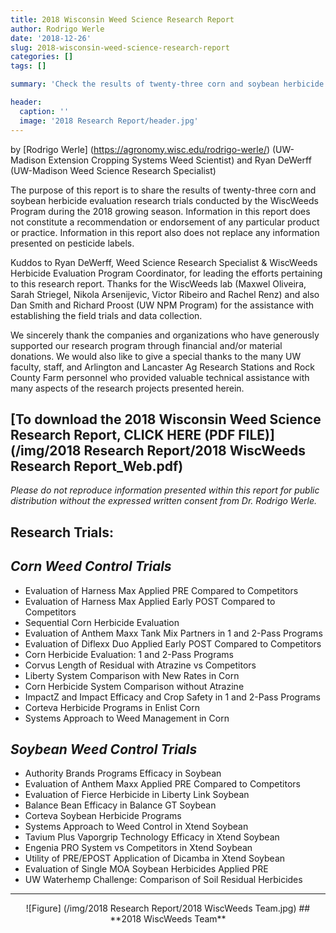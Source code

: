 ```yaml
---
title: 2018 Wisconsin Weed Science Research Report
author: Rodrigo Werle
date: '2018-12-26'
slug: 2018-wisconsin-weed-science-research-report
categories: []
tags: []

summary: 'Check the results of twenty-three corn and soybean herbicide evaluation research trials conducted by the WiscWeeds Program during the 2018 growing season.'

header:
  caption: ''
  image: '2018 Research Report/header.jpg'
---
```

by [Rodrigo Werle] (https://agronomy.wisc.edu/rodrigo-werle/) (UW-Madison Extension Cropping Systems Weed Scientist) and Ryan DeWerff (UW-Madison Weed Science Research Specialist)

The purpose of this report is to share the results of twenty-three corn and soybean herbicide evaluation research trials conducted by the WiscWeeds Program during the 2018 growing season. Information in this report does not constitute a recommendation or endorsement of any particular product or practice. Information in this report also does not replace any information presented on pesticide labels. 

Kuddos to Ryan DeWerff, Weed Science Research Specialist & WiscWeeds Herbicide Evaluation Program Coordinator, for leading the efforts pertaining to this research report. Thanks for the WiscWeeds lab (Maxwel Oliveira, Sarah Striegel, Nikola Arsenijevic, Victor Ribeiro and Rachel Renz) and also Dan Smith and Richard Proost (UW NPM Program) for the assistance with establishing the field trials and data collection. 

We sincerely thank the companies and organizations who have generously supported our research program through financial and/or material donations. We would also like to give a special thanks to the many UW faculty, staff, and Arlington and Lancaster Ag Research Stations and Rock County Farm personnel who provided valuable technical assistance with many aspects of the research projects presented herein.

## **[To download the 2018 Wisconsin Weed Science Research Report, CLICK HERE (PDF FILE)] (/img/2018 Research Report/2018 WiscWeeds Research Report_Web.pdf)** ##

*Please do not reproduce information presented within this report for public distribution without the expressed written consent from Dr. Rodrigo Werle.*

## **Research Trials:**

## *Corn Weed Control Trials*

+ Evaluation of Harness Max Applied PRE Compared to Competitors 
+ Evaluation of Harness Max Applied Early POST Compared to Competitors  
+ Sequential Corn Herbicide Evaluation  
+ Evaluation of Anthem Maxx Tank Mix Partners in 1 and 2-Pass Programs  
+ Evaluation of Diflexx Duo Applied Early POST Compared to Competitors  
+ Corn Herbicide Evaluation: 1 and 2-Pass Programs  
+ Corvus Length of Residual with Atrazine vs Competitors  
+ Liberty System Comparison with New Rates in Corn  
+ Corn Herbicide System Comparison without Atrazine  
+ ImpactZ and Impact Efficacy and Crop Safety in 1 and 2-Pass Programs  
+ Corteva Herbicide Programs in Enlist Corn  
+ Systems Approach to Weed Management in Corn

## *Soybean Weed Control Trials*  

+ Authority Brands Programs Efficacy in Soybean  
+ Evaluation of Anthem Maxx Applied PRE Compared to Competitors  
+ Evaluation of Fierce Herbicide in Liberty Link Soybean  
+ Balance Bean Efficacy in Balance GT Soybean  
+ Corteva Soybean Herbicide Programs  
+ Systems Approach to Weed Control in Xtend Soybean  
+ Tavium Plus Vaporgrip Technology Efficacy in Xtend Soybean  
+ Engenia PRO System vs Competitors in Xtend Soybean  
+ Utility of PRE/EPOST Application of Dicamba in Xtend Soybean  
+ Evaluation of Single MOA Soybean Herbicides Applied PRE  
+ UW Waterhemp Challenge: Comparison of Soil Residual Herbicides  

___
<center>![Figure] (/img/2018 Research Report/2018 WiscWeeds Team.jpg)
## **2018 WiscWeeds Team** 
</center> 